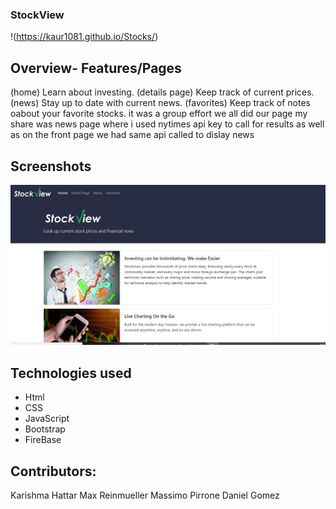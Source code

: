 ### StockView
!(https://kaur1081.github.io/Stocks/)

## Overview- Features/Pages
(home) Learn about investing.
(details page) Keep track of current prices.
(news) Stay up to date with current news.
(favorites) Keep track of notes oabout your favorite stocks.
it was a group effort
we all did our page 
my share was news page where i used nytimes api key to call for results 
as well as on the front page we had same api called to dislay news

## Screenshots
![Stocks! ](https://github.com/MaxReinmueller/Stock-View/blob/master/assets/images/StockView.jpg)

## Technologies used

- Html
- CSS
- JavaScript
- Bootstrap
- FireBase
## Contributors:
Karishma Hattar
Max Reinmueller
Massimo Pirrone
Daniel Gomez
